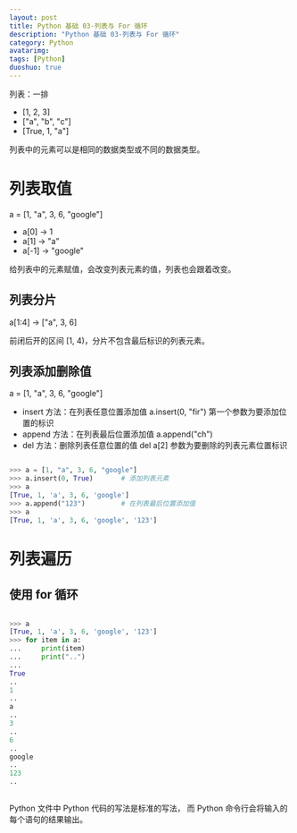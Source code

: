 ```yaml
---
layout: post
title: Python 基础 03-列表与 For 循环
description: "Python 基础 03-列表与 For 循环"
category: Python
avatarimg:
tags: [Python]
duoshuo: true
---
```


列表：一排

* [1, 2, 3]
* ["a", "b", "c"]
* [True, 1, "a"]

列表中的元素可以是相同的数据类型或不同的数据类型。

# 列表取值

a = [1, "a", 3, 6, "google"]

* a[0] -> 1
* a[1] -> "a"
* a[-1] -> "google"


给列表中的元素赋值，会改变列表元素的值，列表也会跟着改变。

## 列表分片

a[1:4] -> ["a", 3, 6]

前闭后开的区间 [1, 4)，分片不包含最后标识的列表元素。

## 列表添加删除值

a = [1, "a", 3, 6, "google"]

* insert 方法：在列表任意位置添加值 a.insert(0, "fir") 第一个参数为要添加位置的标识
* append 方法：在列表最后位置添加值 a.append("ch")
* del 方法：删除列表任意位置的值 del a[2] 参数为要删除的列表元素位置标识

```python

>>> a = [1, "a", 3, 6, "google"]
>>> a.insert(0, True)		# 添加列表元素
>>> a
[True, 1, 'a', 3, 6, 'google']
>>> a.append("123")			# 在列表最后位置添加值
>>> a
[True, 1, 'a', 3, 6, 'google', '123']

```    


# 列表遍历

## 使用 for 循环

```python

>>> a
[True, 1, 'a', 3, 6, 'google', '123']
>>> for item in a:
...     print(item)
...     print("..")
... 
True
..
1
..
a
..
3
..
6
..
google
..
123
..
	
```    


Python 文件中 Python 代码的写法是标准的写法，
而 Python 命令行会将输入的每个语句的结果输出。
